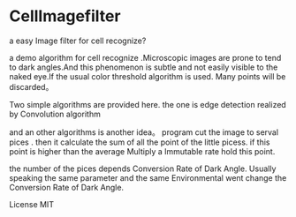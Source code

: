 # CellImagefilter
a easy Image filter for cell recognize?

a demo algorithm for cell recognize .Microscopic images are prone to tend to dark angles.And this phenomenon is subtle and not easily visible to the naked eye.If the usual color threshold algorithm is used. Many points will be discarded。


Two simple algorithms are provided here.
 the one is edge detection realized by Convolution algorithm 
 
 and an other algorithms is another idea。
 program cut the image to serval pices . then it calculate the sum of all the point of the little picess. if this point is higher than the average Multiply a Immutable rate hold this point.
 
 the number of the pices depends  Conversion Rate of Dark Angle. Usually speaking the same parameter and the same Environmental went change the Conversion Rate of Dark Angle.
 
 
 
License
MIT
